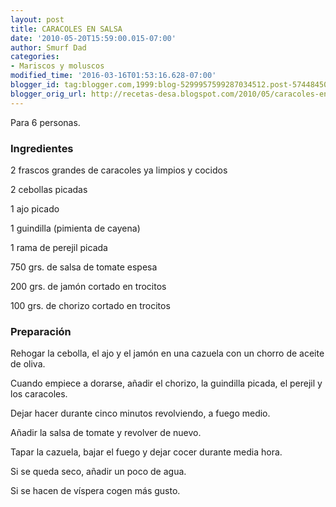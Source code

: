```yaml
---
layout: post
title: CARACOLES EN SALSA
date: '2010-05-20T15:59:00.015-07:00'
author: Smurf Dad
categories:
- Mariscos y moluscos
modified_time: '2016-03-16T01:53:16.628-07:00'
blogger_id: tag:blogger.com,1999:blog-5299957599287034512.post-5744845036696214495
blogger_orig_url: http://recetas-desa.blogspot.com/2010/05/caracoles-en-salsa.html
---
```


Para 6 personas.

<h3>Ingredientes</h3>

2 frascos grandes de caracoles ya limpios y cocidos

2 cebollas picadas

1 ajo picado

1 guindilla (pimienta de cayena)

1 rama de perejil picada

750 grs. de salsa de tomate espesa

200 grs. de jam&oacute;n cortado en trocitos

100 grs. de chorizo cortado en trocitos

<h3>Preparaci&oacute;n</h3>

Rehogar la cebolla, el ajo y el jam&oacute;n en una cazuela con un chorro de aceite de oliva.

Cuando empiece a dorarse, a&ntilde;adir el chorizo, la guindilla picada, el perejil y los caracoles.

Dejar hacer durante cinco minutos revolviendo, a fuego medio.

A&ntilde;adir la salsa de tomate y revolver de nuevo.

Tapar la cazuela, bajar el fuego y dejar cocer durante media hora.

Si se queda seco, a&ntilde;adir un poco de agua.

Si se hacen de v&iacute;spera cogen m&aacute;s gusto.

